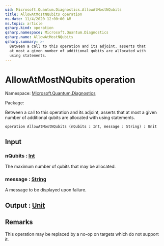 ```yaml
---
uid: Microsoft.Quantum.Diagnostics.AllowAtMostNQubits
title: AllowAtMostNQubits operation
ms.date: 11/4/2020 12:00:00 AM
ms.topic: article
qsharp.kind: operation
qsharp.namespace: Microsoft.Quantum.Diagnostics
qsharp.name: AllowAtMostNQubits
qsharp.summary: >-
  Between a call to this operation and its adjoint, asserts that
  at most a given number of additional qubits are allocated with
  using statements.
---
```


# AllowAtMostNQubits operation

Namespace: [Microsoft.Quantum.Diagnostics](xref:Microsoft.Quantum.Diagnostics)

Package: [](https://nuget.org/packages/)


Between a call to this operation and its adjoint, asserts thatat most a given number of additional qubits are allocated withusing statements.

```qsharp
operation AllowAtMostNQubits (nQubits : Int, message : String) : Unit
```


## Input

### nQubits : [Int](xref:microsoft.quantum.lang-ref.int)

The maximum number of qubits that may be allocated.


### message : [String](xref:microsoft.quantum.lang-ref.string)

A message to be displayed upon failure.



## Output : [Unit](xref:microsoft.quantum.lang-ref.unit)



## Remarks

This operation may be replaced by a no-op on targets which do notsupport it.